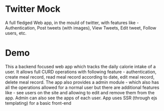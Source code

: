 # Twitter Mock
A full fledged Web app, in the mould of twitter, with
features like - Authentication, Post tweets (with images),
View Tweets, Edit tweet, Follow users, etc.

# Demo
This a backend focused web app which tracks the daily calorie intake of a user. It allows full CURD operations with following feature - authentication, create meal record, read meal record according to date, edit meal record, delete meal record. The app also provides a admin module - which also has all the operations allowed for a normal user but there are additional features like - see users on the site and allowing to edit and remove them from the app. Admin can also see the apps of each user. App uses SSR (through ejs templating) for a basic front-end
